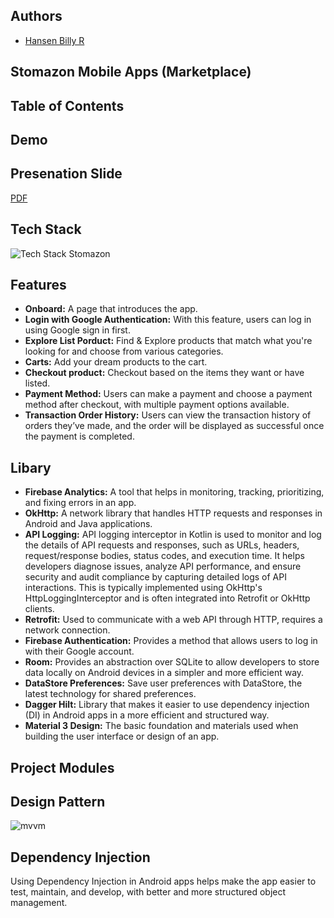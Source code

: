 ## Authors

- [Hansen Billy R](https://github.com/Hansen50)


## Stomazon Mobile Apps (Marketplace)


## Table of Contents


## Demo


## Presenation Slide
[PDF](https://github.com/user-attachments/files/17919583/PRESENTATION._STOMAZON.pdf)

## Tech Stack
![Tech Stack Stomazon](https://github.com/user-attachments/assets/5d7d0d26-b49d-466e-953d-92b6c8294d10)

## Features
- **Onboard:** A page that introduces the app.
- **Login with Google Authentication:** With this feature, users can log in using Google sign in first.
- **Explore List Porduct:** Find & Explore products that match what you're looking for and choose from various categories.
- **Carts:** Add your dream products to the cart.
- **Checkout product:** Checkout based on the items they want or have listed.
- **Payment Method:** Users can make a payment and choose a payment method after checkout, with multiple payment options available.
- **Transaction Order History:** Users can view the transaction history of orders they’ve made, and the order will be displayed as successful once the payment is completed.

## Libary
- **Firebase Analytics:** A tool that helps in monitoring, tracking, prioritizing, and fixing errors in an app.
- **OkHttp:** A network library that handles HTTP requests and responses in Android and Java applications.
- **API Logging:** API logging interceptor in Kotlin is used to monitor and log the details of API requests and responses, such as URLs, headers, request/response bodies, status codes, and execution time. It helps developers diagnose issues, analyze API performance, and ensure security and audit compliance by capturing detailed logs of API interactions. This is typically implemented using OkHttp's HttpLoggingInterceptor and is often integrated into Retrofit or OkHttp clients.
- **Retrofit:** Used to communicate with a web API through HTTP, requires a network connection.
- **Firebase Authentication:** Provides a method that allows users to log in with their Google account.
- **Room:** Provides an abstraction over SQLite to allow developers to store data locally on Android devices in a simpler and more efficient way.
- **DataStore Preferences:** Save user preferences with DataStore, the latest technology for shared preferences.
- **Dagger Hilt:** Library that makes it easier to use dependency injection (DI) in Android apps in a more efficient and structured way.
- **Material 3 Design:** The basic foundation and materials used when building the user interface or design of an app.

## Project Modules

## Design Pattern
![mvvm](https://github.com/user-attachments/assets/cb85ecde-8c7c-437f-ba34-ea2a7e32974b)

## Dependency Injection
Using Dependency Injection in Android apps helps make the app easier to test, maintain, and develop, with better and more structured object management.
